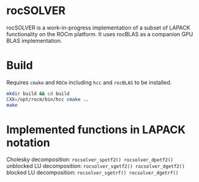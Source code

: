 # rocSOLVER

rocSOLVER is a work-in-progress implementation of a subset of LAPACK functionality on the ROCm platform. It uses rocBLAS as a companion GPU BLAS implementation.

# Build
Requires `cmake` and `ROCm` including `hcc` and `rocBLAS` to be installed.

```bash
mkdir build && cd build
CXX=/opt/rocm/bin/hcc cmake ..
make
```
# Implemented functions in LAPACK notation
Cholesky decomposition: `rocsolver_spotf2() rocsolver_dpotf2()`
unblocked LU decomposition: `rocsolver_sgetf2() rocsolver_dgetf2()`
blocked LU decomposition: `rocsolver_sgetrf() rocsolver_dgetrf()`
